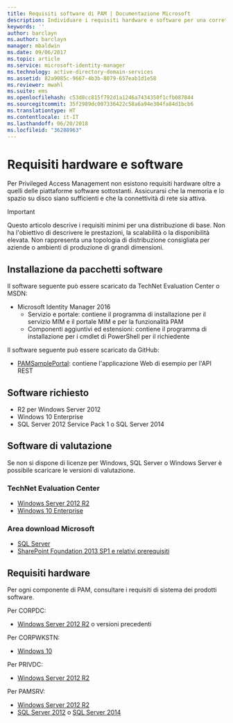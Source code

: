 ```yaml
---
title: Requisiti software di PAM | Documentazione Microsoft
description: Individuare i requisiti hardware e software per una corretta distribuzione di Privileged Access Management
keywords: ''
author: barclayn
ms.author: barclayn
manager: mbaldwin
ms.date: 09/06/2017
ms.topic: article
ms.service: microsoft-identity-manager
ms.technology: active-directory-domain-services
ms.assetid: 82a9085c-9667-4b3b-8079-657eab1d1e58
ms.reviewer: mwahl
ms.suite: ems
ms.openlocfilehash: c53d8cc815f792d1a1246a7434350f1cfb087844
ms.sourcegitcommit: 35f2989dc007336422c58a6a94e304fa84d1bcb6
ms.translationtype: HT
ms.contentlocale: it-IT
ms.lasthandoff: 06/20/2018
ms.locfileid: "36288963"
---
```

# <a name="hardware-and-software-requirements"></a>Requisiti hardware e software

Per Privileged Access Management non esistono requisiti hardware oltre a quelli delle piattaforme software sottostanti. Assicurarsi che la memoria e lo spazio su disco siano sufficienti e che la connettività di rete sia attiva.

> [!IMPORTANT]
> Questo articolo descrive i requisiti minimi per una distribuzione di base. Non ha l'obiettivo di descrivere le prestazioni, la scalabilità o la disponibilità elevata. Non rappresenta una topologia di distribuzione consigliata per aziende o ambienti di produzione di grandi dimensioni.

## <a name="installing-from-software-packages"></a>Installazione da pacchetti software

Il software seguente può essere scaricato da TechNet Evaluation Center o MSDN:

- Microsoft Identity Manager 2016
  - Servizio e portale: contiene il programma di installazione per il servizio MIM e il portale MIM e per la funzionalità PAM
  - Componenti aggiuntivi ed estensioni: contiene il programma di installazione per i cmdlet di PowerShell per il richiedente

Il software seguente può essere scaricato da GitHub:

- [PAMSamplePortal](https://github.com/Azure/identity-management-samples): contiene l'applicazione Web di esempio per l'API REST

## <a name="required-software"></a>Software richiesto

- R2 per Windows Server 2012
- Windows 10 Enterprise
- SQL Server 2012 Service Pack 1 o SQL Server 2014

## <a name="evaluation-software"></a>Software di valutazione

Se non si dispone di licenze per Windows, SQL Server o Windows Server è possibile scaricare le versioni di valutazione.

### <a name="technet-evaluation-center"></a>TechNet Evaluation Center

- [Windows Server 2012 R2](https://www.microsoft.com/evalcenter/evaluate-windows-server-2012-r2)
- [Windows 10 Enterprise](https://www.microsoft.com/evalcenter/evaluate-windows-10-enterprise)

### <a name="microsoft-download-center"></a>Area download Microsoft

- [SQL Server](https://www.microsoft.com/download/details.aspx?id=29066)  
- [SharePoint Foundation 2013 SP1 e relativi prerequisiti](https://www.microsoft.com/download/details.aspx?id=42039)

## <a name="hardware-requirements"></a>Requisiti hardware

Per ogni componente di PAM, consultare i requisiti di sistema dei prodotti software.

Per CORPDC:

- [Windows Server 2012 R2](https://technet.microsoft.com/library/dn303418.aspx) o versioni precedenti

Per CORPWKSTN:

- [Windows 10](https://technet.microsoft.com/windows/dn798752.aspx)

Per PRIVDC:

- [Windows Server 2012 R2](https://technet.microsoft.com/library/dn303418.aspx)

Per PAMSRV:

- [Windows Server 2012 R2](https://technet.microsoft.com/library/dn303418.aspx)
- [SQL Server 2012](https://msdn.microsoft.com/library/ms143506(sql.110).aspx) o [SQL Server 2014](https://msdn.microsoft.com/library/ms143506(v=sql.120).aspx)
